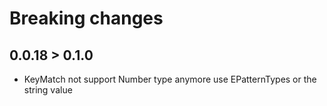 # Breaking changes

## 0.0.18 > 0.1.0
- KeyMatch not support Number type anymore use EPatternTypes or the string value